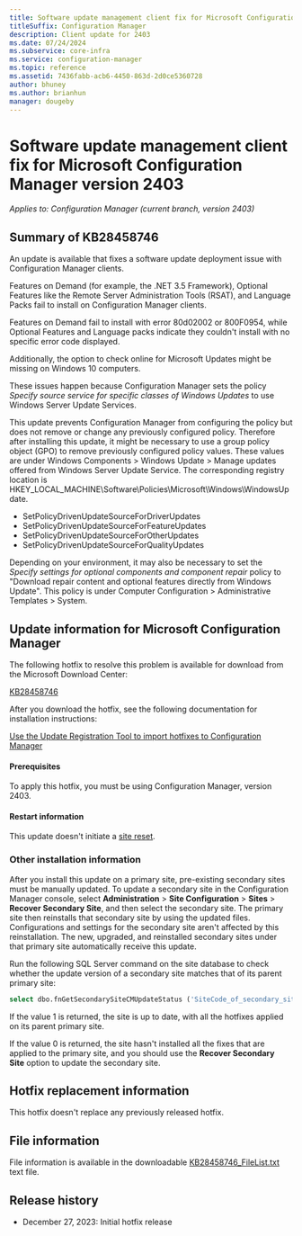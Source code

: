 ```yaml
---
title: Software update management client fix for Microsoft Configuration Manager version 2403
titleSuffix: Configuration Manager
description: Client update for 2403
ms.date: 07/24/2024
ms.subservice: core-infra
ms.service: configuration-manager
ms.topic: reference
ms.assetid: 7436fabb-acb6-4450-863d-2d0ce5360728
author: bhuney
ms.author: brianhun
manager: dougeby
---
```


# Software update management client fix for Microsoft Configuration Manager version 2403

*Applies to: Configuration Manager (current branch, version 2403)*
## Summary of KB28458746

An update is available that fixes a software update deployment issue with Configuration Manager clients.

Features on Demand (for example, the .NET 3.5 Framework), Optional Features like the Remote Server Administration Tools (RSAT), and Language Packs fail to install on Configuration Manager clients.

Features on Demand fail to install with error 80d02002 or 800F0954, while Optional Features and Language packs indicate they couldn't install with no specific error code displayed.

Additionally, the option to check online for Microsoft Updates might be missing on Windows 10 computers.

These issues happen because Configuration Manager sets the policy *Specify source service for specific classes of Windows Updates* to use Windows Server Update Services.

This update prevents Configuration Manager from configuring the policy but does not remove or change any previously configured policy.
Therefore after installing this update, it might be necessary to use a group policy object (GPO) to remove previously configured policy values.
These values are under Windows Components > Windows Update > Manage updates offered from Windows Server Update Service. The corresponding registry location is HKEY_LOCAL_MACHINE\Software\Policies\Microsoft\Windows\WindowsUpdate.
- SetPolicyDrivenUpdateSourceForDriverUpdates
- SetPolicyDrivenUpdateSourceForFeatureUpdates
- SetPolicyDrivenUpdateSourceForOtherUpdates
- SetPolicyDrivenUpdateSourceForQualityUpdates

Depending on your environment, it may also be necessary to set the *Specify settings for optional components and component repair* policy to "Download repair content and optional features directly from Windows Update". This policy is under Computer Configuration > Administrative Templates > System.

## Update information for Microsoft  Configuration Manager
The following hotfix to resolve this problem is available for download from the Microsoft Download Center:

[KB28458746](https://aka.ms/KB28458746_Payload)

After you download the hotfix, see the following documentation for installation instructions:

[Use the Update Registration Tool to import hotfixes to Configuration Manager](../../core/servers/manage/use-the-update-registration-tool-to-import-hotfixes.md)

#### Prerequisites
To apply this hotfix, you must be using Configuration Manager, version 2403.

#### Restart information
This update doesn't initiate a [site reset](../../core/servers/manage/modify-your-infrastructure.md#bkmk_reset).

### Other installation information
After you install this update on a primary site, pre-existing secondary sites must be manually updated. To update a secondary site in the Configuration Manager console, select **Administration** > **Site Configuration** > **Sites** >  **Recover Secondary Site**, and then select the secondary site. The primary site then reinstalls that secondary site by using the updated files. Configurations and settings for the secondary site aren't affected by this reinstallation. The new, upgraded, and reinstalled secondary sites under that primary site automatically receive this update.

Run the following SQL Server command on the site database to check whether the update version of a secondary site matches that of its parent primary site:
   ```sql
   select dbo.fnGetSecondarySiteCMUpdateStatus ('SiteCode_of_secondary_site')
   ```
If the value 1 is returned, the site is up to date, with all the hotfixes applied on its parent primary site.

If the value 0 is returned, the site hasn't installed all the fixes that are applied to the primary site, and you should use the **Recover Secondary Site** option to update the secondary site.

## Hotfix replacement information
This hotfix doesn't replace any previously released hotfix.

## File information
File information is available in the downloadable [KB28458746_FileList.txt](https://aka.ms/KB28458746_FileList) text file.

## Release history
- December 27, 2023: Initial hotfix release
